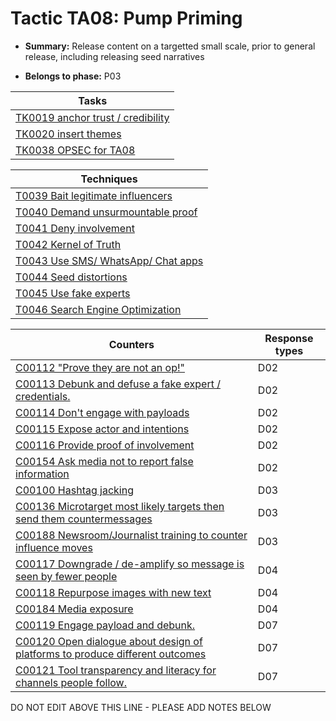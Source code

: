 # Tactic TA08: Pump Priming

* **Summary:** Release content on a targetted small scale, prior to general release, including releasing seed narratives

* **Belongs to phase:** P03



| Tasks |
| ----- |
| [TK0019 anchor trust / credibility](../tasks/TK0019.md) |
| [TK0020 insert themes](../tasks/TK0020.md) |
| [TK0038 OPSEC for TA08](../tasks/TK0038.md) |



| Techniques |
| ---------- |
| [T0039 Bait legitimate influencers](../techniques/T0039.md) |
| [T0040 Demand unsurmountable proof](../techniques/T0040.md) |
| [T0041 Deny involvement](../techniques/T0041.md) |
| [T0042 Kernel of Truth](../techniques/T0042.md) |
| [T0043 Use SMS/ WhatsApp/ Chat apps](../techniques/T0043.md) |
| [T0044 Seed distortions](../techniques/T0044.md) |
| [T0045 Use fake experts](../techniques/T0045.md) |
| [T0046 Search Engine Optimization](../techniques/T0046.md) |



| Counters | Response types |
| -------- | -------------- |
| [C00112 "Prove they are not an op!"](../counters/C00112.md) | D02 |
| [C00113 Debunk and defuse a fake expert / credentials.](../counters/C00113.md) | D02 |
| [C00114 Don't engage with payloads](../counters/C00114.md) | D02 |
| [C00115 Expose actor and intentions](../counters/C00115.md) | D02 |
| [C00116 Provide proof of involvement](../counters/C00116.md) | D02 |
| [C00154 Ask media not to report false information](../counters/C00154.md) | D02 |
| [C00100 Hashtag jacking](../counters/C00100.md) | D03 |
| [C00136 Microtarget most likely targets then send them countermessages](../counters/C00136.md) | D03 |
| [C00188 Newsroom/Journalist training to counter influence moves](../counters/C00188.md) | D03 |
| [C00117 Downgrade / de-amplify so message is seen by fewer people](../counters/C00117.md) | D04 |
| [C00118 Repurpose images with new text](../counters/C00118.md) | D04 |
| [C00184 Media exposure](../counters/C00184.md) | D04 |
| [C00119 Engage payload and debunk.](../counters/C00119.md) | D07 |
| [C00120 Open dialogue about design of platforms to produce different outcomes](../counters/C00120.md) | D07 |
| [C00121 Tool transparency and literacy for channels people follow. ](../counters/C00121.md) | D07 |


DO NOT EDIT ABOVE THIS LINE - PLEASE ADD NOTES BELOW